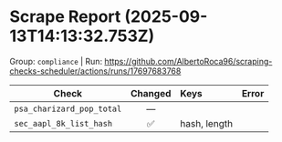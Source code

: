 # Scrape Report (2025-09-13T14:13:32.753Z)

Group: `compliance`  |  Run: https://github.com/AlbertoRoca96/scraping-checks-scheduler/actions/runs/17697683768

| Check | Changed | Keys | Error |
|---|:---:|:--|:--|
| `psa_charizard_pop_total` | — |  |  |
| `sec_aapl_8k_list_hash` | ✅ | hash, length |  |
